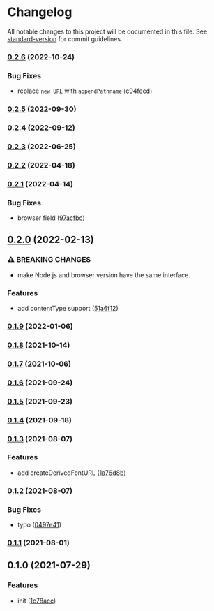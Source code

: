 # Changelog

All notable changes to this project will be documented in this file. See [standard-version](https://github.com/conventional-changelog/standard-version) for commit guidelines.

### [0.2.6](https://github.com/BlackGlory/static-js/compare/v0.2.5...v0.2.6) (2022-10-24)


### Bug Fixes

* replace `new URL` with `appendPathname` ([c94feed](https://github.com/BlackGlory/static-js/commit/c94feedbf37fd2cf2646d3c77c1c0f46effd7b33))

### [0.2.5](https://github.com/BlackGlory/static-js/compare/v0.2.4...v0.2.5) (2022-09-30)

### [0.2.4](https://github.com/BlackGlory/static-js/compare/v0.2.3...v0.2.4) (2022-09-12)

### [0.2.3](https://github.com/BlackGlory/static-js/compare/v0.2.2...v0.2.3) (2022-06-25)

### [0.2.2](https://github.com/BlackGlory/static-js/compare/v0.2.1...v0.2.2) (2022-04-18)

### [0.2.1](https://github.com/BlackGlory/static-js/compare/v0.2.0...v0.2.1) (2022-04-14)


### Bug Fixes

* browser field ([97acfbc](https://github.com/BlackGlory/static-js/commit/97acfbcd65341ca8fa0c8f9a24ff4362b0904c71))

## [0.2.0](https://github.com/BlackGlory/static-js/compare/v0.1.9...v0.2.0) (2022-02-13)


### ⚠ BREAKING CHANGES

* make Node.js and browser version have the same interface.

### Features

* add contentType support ([51a6f12](https://github.com/BlackGlory/static-js/commit/51a6f12a53572b97e0e6e7b1ec4ef4614686eac6))

### [0.1.9](https://github.com/BlackGlory/static-js/compare/v0.1.8...v0.1.9) (2022-01-06)

### [0.1.8](https://github.com/BlackGlory/static-js/compare/v0.1.7...v0.1.8) (2021-10-14)

### [0.1.7](https://github.com/BlackGlory/static-js/compare/v0.1.6...v0.1.7) (2021-10-06)

### [0.1.6](https://github.com/BlackGlory/static-js/compare/v0.1.5...v0.1.6) (2021-09-24)

### [0.1.5](https://github.com/BlackGlory/static-js/compare/v0.1.4...v0.1.5) (2021-09-23)

### [0.1.4](https://github.com/BlackGlory/static-js/compare/v0.1.3...v0.1.4) (2021-09-18)

### [0.1.3](https://github.com/BlackGlory/static-js/compare/v0.1.2...v0.1.3) (2021-08-07)


### Features

* add createDerivedFontURL ([1a76d8b](https://github.com/BlackGlory/static-js/commit/1a76d8b0226e3bcf5862916cd1bd4fb6f8f04be0))

### [0.1.2](https://github.com/BlackGlory/static-js/compare/v0.1.1...v0.1.2) (2021-08-07)


### Bug Fixes

* typo ([0497e41](https://github.com/BlackGlory/static-js/commit/0497e4178767dc0c0f49ba77565977be016b771e))

### [0.1.1](https://github.com/BlackGlory/static-js/compare/v0.1.0...v0.1.1) (2021-08-01)

## 0.1.0 (2021-07-29)


### Features

* init ([1c78acc](https://github.com/BlackGlory/static-js/commit/1c78acc2ab7caa935e874e37d9b55818a0aa3279))
